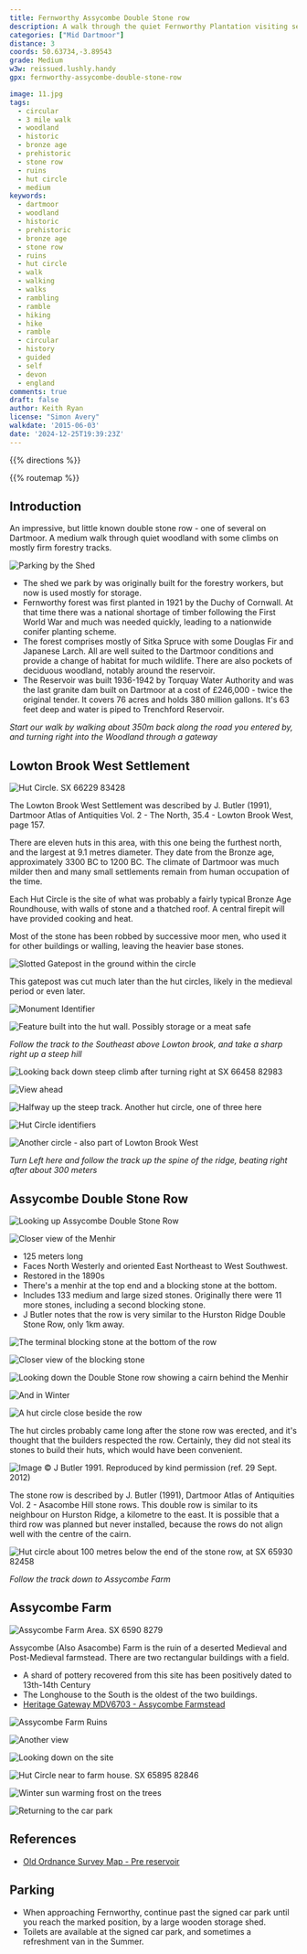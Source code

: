 ```yaml
---
title: Fernworthy Assycombe Double Stone row
description: A walk through the quiet Fernworthy Plantation visiting several hut circles to one of the lesser known but still impressive stone rows.
categories: ["Mid Dartmoor"]
distance: 3
coords: 50.63734,-3.89543
grade: Medium
w3w: reissued.lushly.handy
gpx: fernworthy-assycombe-double-stone-row

image: 11.jpg
tags: 
  - circular 
  - 3 mile walk  
  - woodland
  - historic
  - bronze age
  - prehistoric
  - stone row
  - ruins
  - hut circle
  - medium
keywords: 
  - dartmoor
  - woodland
  - historic
  - prehistoric
  - bronze age
  - stone row
  - ruins
  - hut circle
  - walk
  - walking
  - walks
  - rambling
  - ramble
  - hiking
  - hike
  - ramble
  - circular
  - history
  - guided
  - self
  - devon
  - england
comments: true
draft: false
author: Keith Ryan
license: "Simon Avery"
walkdate: '2015-06-03'
date: '2024-12-25T19:39:23Z'
---
```


{{% directions %}}

{{% routemap %}}

## Introduction

An impressive, but little known double stone row - one of several on Dartmoor. A medium walk through quiet woodland with some climbs on mostly firm forestry tracks. 

![Parking by the Shed](25.jpg)

* The shed we park by was originally built for the forestry workers, but now is used mostly for storage.
* Fernworthy forest was first planted in 1921 by the Duchy of Cornwall. At that time there was a national shortage of timber following the First World War and much was needed quickly, leading to a nationwide conifer planting scheme.
* The forest comprises mostly of Sitka Spruce with some Douglas Fir and Japanese Larch. All are well suited to the Dartmoor conditions and provide a change of habitat for much wildlife. There are also pockets of deciduous woodland, notably around the reservoir.
* The Reservoir was built 1936-1942 by Torquay Water Authority and was the last granite dam built on Dartmoor at a cost of £246,000 - twice the original tender. It covers 76 acres and holds 380 million gallons. It's 63 feet deep and water is piped to Trenchford Reservoir.

*Start our walk by walking about 350m back along the road you entered by, and turning right into the Woodland through a gateway*

## Lowton Brook West Settlement

![Hut Circle. SX 66229 83428](1.jpg)

The Lowton Brook West Settlement was described by J. Butler (1991), Dartmoor Atlas of Antiquities  Vol. 2 - The North, 35.4 - Lowton Brook West,  page 157.

There are eleven huts in this area, with this one being the furthest north, and the largest at 9.1 metres diameter.  They date from the Bronze age, approximately 3300 BC to 1200 BC. The climate of Dartmoor was much milder then and many small settlements remain from human occupation of the time.

Each Hut Circle is the site of what was probably a fairly typical Bronze Age Roundhouse, with walls of stone and a thatched roof. A central firepit will have provided cooking and heat.

Most of the stone has been robbed by successive moor men, who used it for other buildings or walling, leaving the heavier base stones.

![Slotted Gatepost in the ground within the circle](2.jpg)

This gatepost was cut much later than the hut circles, likely in the medieval period or even later.

![Monument Identifier](3.jpg)

![Feature built into the hut wall. Possibly storage or a meat safe](4.jpg)

*Follow the track to the Southeast above Lowton brook, and take a sharp right up a steep hill*

![Looking back down steep climb after turning right at SX 66458 82983](5.jpg)

![View ahead](6.jpg)

![Halfway up the steep track. Another hut circle, one of three here](7.jpg)

![Hut Circle identifiers](8.jpg)

![Another circle - also part of Lowton Brook West](9.jpg)

*Turn Left here and follow the track up the spine of the ridge, beating right after about 300 meters*

## Assycombe Double Stone Row

![Looking up Assycombe Double Stone Row](15.jpg)

![Closer view of the Menhir](11.jpg)

* 125 meters long
* Faces North Westerly and oriented East Northeast to West Southwest.
* Restored in the 1890s
* There's a menhir at the top end and a blocking stone at the bottom. 
* Includes 133 medium and large sized stones. Originally there were 11 more stones, including a second blocking stone.
* J Butler notes that the row is very similar to the Hurston Ridge Double Stone Row, only 1km away.

![The terminal blocking stone at the bottom of the row](12.jpg)

![Closer view of the blocking stone](14.jpg)

![Looking down the Double Stone row showing a cairn behind the Menhir](10.jpg)

![And in Winter](16.jpg)

![A hut circle close beside the row](13.jpg)

The hut circles probably came long after the stone row was erected, and it's thought that the builders respected the row. Certainly, they did not steal its stones to build their huts, which would have been convenient.

![Image © J Butler 1991. Reproduced by kind permission (ref. 29 Sept. 2012)](17.jpg)

The stone row is described by J. Butler (1991), Dartmoor Atlas of Antiquities  Vol. 2 - Asacombe Hill stone rows.  This double row is similar to its neighbour on Hurston Ridge, a kilometre to the east. It is possible that a third row was planned but never installed, because the rows do not align well with the centre of the cairn. 

![Hut circle about 100 metres below the end of the stone row, at SX 65930 82458](18.jpg)

*Follow the track down to Assycombe Farm*

## Assycombe Farm

![Assycombe Farm Area. SX 6590 8279](19.jpg)

Assycombe (Also Asacombe) Farm is the ruin of a deserted Medieval and Post-Medieval farmstead. There are two rectangular buildings with a field. 

* A shard of pottery recovered from this site has been positively dated to 13th-14th Century
* The Longhouse to the South is the oldest of the two buildings.
* [Heritage Gateway MDV6703 - Assycombe Farmstead](https://www.heritagegateway.org.uk/gateway/Results_Single.aspx?uid=MDV6703&resourceID=104)

![Assycombe Farm Ruins](20.jpg)

![Another view](21.jpg)

![Looking down on the site](22.jpg)

![Hut Circle near to farm house. SX 65895 82846](23.jpg)

![Winter sun warming frost on the trees](26.jpg)

![Returning to the car park](24.jpg)



## References

* [Old Ordnance Survey Map - Pre reservoir](http://maps.nls.uk/geo/explore/#zoom=17&lat=50.6282&lon=-3.8951&layers=171)
 
## Parking 

* When approaching Fernworthy, continue past the signed car park until you reach the marked position, by a large wooden storage shed. 
* Toilets are available at the signed car park, and sometimes a refreshment van in the Summer.
